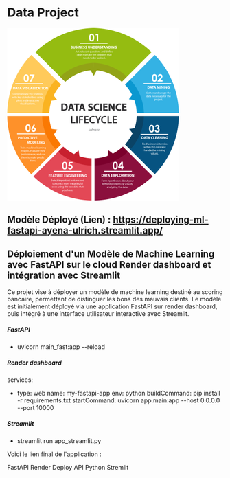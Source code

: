 # Data Project
![](/image.png)

## Modèle Déployé (Lien) : https://deploying-ml-fastapi-ayena-ulrich.streamlit.app/

## Déploiement d'un Modèle de Machine Learning avec FastAPI sur le cloud Render dashboard et intégration avec Streamlit

  Ce projet vise à déployer un modèle de machine learning destiné au scoring bancaire, permettant de distinguer les bons des mauvais clients. Le modèle est initialement déployé via une application FastAPI sur render dashboard, puis intégré à une interface utilisateur interactive avec Streamlit.

 ##### FastAPI
  - uvicorn main_fast:app --reload 
 ##### Render dashboard
   services:
  - type: web
    name: my-fastapi-app
    env: python
    buildCommand: pip install -r requirements.txt
    startCommand: uvicorn app.main:app --host 0.0.0.0 --port 10000
 ##### Streamlit 
  - streamlit run app_streamlit.py 

  Voici le lien final de l'application : 


  FastAPI
  Render
  Deploy
  API
  Python
  Stremlit
